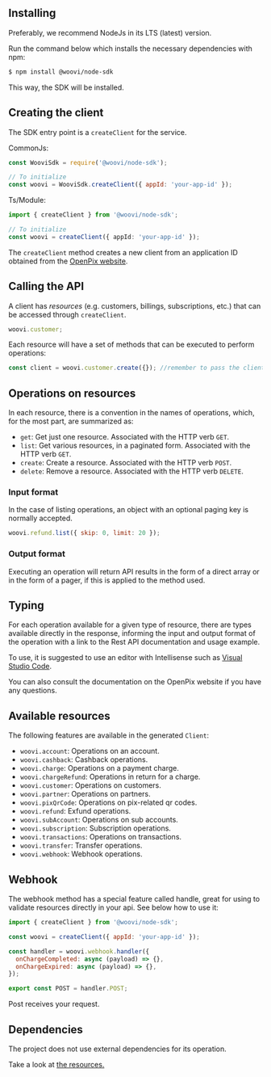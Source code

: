 ## Installing

Preferably, we recommend NodeJs in its LTS (latest) version.

Run the command below which installs the necessary dependencies with npm:

```bash
$ npm install @woovi/node-sdk
```

This way, the SDK will be installed.

## Creating the client

The SDK entry point is a `createClient` for the service.

CommonJs:

```js
const WooviSdk = require('@woovi/node-sdk');

// To initialize
const woovi = WooviSdk.createClient({ appId: 'your-app-id' });
```

Ts/Module:

```ts
import { createClient } from '@woovi/node-sdk';

// To initialize
const woovi = createClient({ appId: 'your-app-id' });
```

The `createClient` method creates a new client from an application ID obtained from the [OpenPix website](https://app.openpix.com.br/home/applications/tab/list).

## Calling the API

A client has _resources_ (e.g. customers, billings, subscriptions, etc.) that can be accessed through `createClient`.

```js
woovi.customer;
```

Each resource will have a set of methods that can be executed to perform operations:

```js
const client = woovi.customer.create({}); //remember to pass the client creation payload
```

## Operations on resources

In each resource, there is a convention in the names of operations, which, for the most part, are summarized as:

- `get`: Get just one resource. Associated with the HTTP verb `GET`.
- `list`: Get various resources, in a paginated form. Associated with the HTTP verb `GET`.
- `create`: Create a resource. Associated with the HTTP verb `POST`.
- `delete`: Remove a resource. Associated with the HTTP verb `DELETE`.

### Input format

In the case of listing operations, an object with an optional paging key is normally accepted.

```js
woovi.refund.list({ skip: 0, limit: 20 });
```

### Output format

Executing an operation will return API results in the form of a direct array or in the form of a pager, if this is applied to the method used.

## Typing

For each operation available for a given type of resource, there are types available directly in the response, informing the input and output format of the operation with a link to the Rest API documentation and usage example.

To use, it is suggested to use an editor with Intellisense such as [Visual Studio Code](https://code.visualstudio.com/).

You can also consult the documentation on the OpenPix website if you have any questions.

## Available resources

The following features are available in the generated `Client`:

- `woovi.account`: Operations on an account.
- `woovi.cashback`: Cashback operations.
- `woovi.charge`: Operations on a payment charge.
- `woovi.chargeRefund`: Operations in return for a charge.
- `woovi.customer`: Operations on customers.
- `woovi.partner`: Operations on partners.
- `woovi.pixQrCode`: Operations on pix-related qr codes.
- `woovi.refund`: Exfund operations.
- `woovi.subAccount`: Operations on sub accounts.
- `woovi.subscription`: Subscription operations.
- `woovi.transactions`: Operations on transactions.
- `woovi.transfer`: Transfer operations.
- `woovi.webhook`: Webhook operations.

## Webhook

The webhook method has a special feature called handle, great for using to validate resources directly in your api. See below how to use it:

```js
import { createClient } from '@woovi/node-sdk';

const woovi = createClient({ appId: 'your-app-id' });

const handler = woovi.webhook.handler({
  onChargeCompleted: async (payload) => {},
  onChargeExpired: async (payload) => {},
});

export const POST = handler.POST;
```

Post receives your request.

## Dependencies

The project does not use external dependencies for its operation.

Take a look at [the resources.](./resources.md.md)
